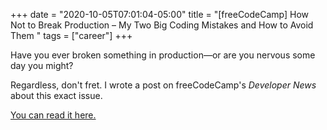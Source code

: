 +++
date = "2020-10-05T07:01:04-05:00"
title = "[freeCodeCamp] How Not to Break Production – My Two Big Coding Mistakes and How to Avoid Them "
tags = ["career"]
+++

Have you ever broken something in production&mdash;or are you nervous some day you might?

Regardless, don't fret. I wrote a post on freeCodeCamp's _Developer News_ about this exact issue.

[You can read it here.](https://www.freecodecamp.org/news/production-mistakes-and-how-to-fix-them/)

